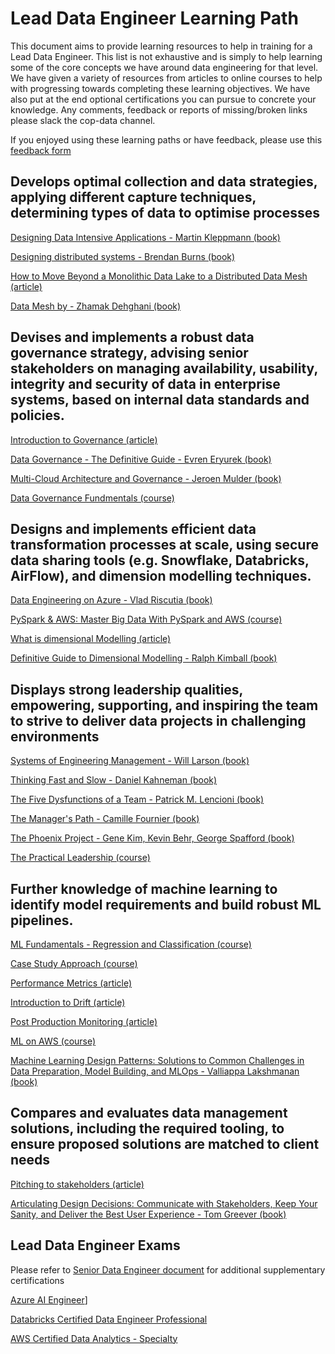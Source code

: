 # Lead Data Engineer Learning Path

This document aims to provide learning resources to help in training for a Lead Data Engineer. This list is not exhaustive and is simply to help learning some of the core concepts we have around data engineering for that level. We have given a variety of resources from articles to online courses to help with progressing towards completing these learning objectives. We have also put at the end optional certifications you can pursue to concrete your knowledge. Any comments, feedback or reports of missing/broken links please slack the cop-data channel. 

If you enjoyed using these learning paths or have feedback, please use this [feedback form](https://madetech.typeform.com/datalearning)

## Develops optimal collection and data strategies, applying different capture techniques, determining types of data to optimise processes

[Designing Data Intensive Applications - Martin Kleppmann (book)](https://www.amazon.com/gp/product/1449373321/ref=as_li_tl?ie=UTF8&camp=1789&creative=9325&creativeASIN=1449373321&linkCode=as2&tag=snirsuggestin-20&linkId=d270da1b4c8d354124107125921953d3)

[Designing distributed systems - Brendan Burns (book)](https://www.amazon.co.uk/Designing-Distributed-Systems-Brendan-Burns/dp/1491983647/ref=asc_df_1491983647/?tag=googshopuk-21&linkCode=df0&hvadid=310831942794&hvpos=&hvnetw=g&hvrand=16720281858592116965&hvpone=&hvptwo=&hvqmt=&hvdev=c&hvdvcmdl=&hvlocint=&hvlocphy=9045997&hvtargid=pla-420602092307&psc=1&th=1&psc=1)

[How to Move Beyond a Monolithic Data Lake to a Distributed Data Mesh (article)](https://martinfowler.com/articles/data-monolith-to-mesh.html)

[Data Mesh by - Zhamak Dehghani (book)](https://www.oreilly.com/library/view/data-mesh/9781492092384/)

## Devises and implements a robust data governance strategy, advising senior stakeholders on managing availability, usability, integrity and security of data in enterprise systems, based on internal data standards and policies.

[Introduction to Governance (article)](https://medium.com/swlh/data-governance-the-foundamental-tool-for-data-management-af12207562d)

[Data Governance - The Definitive Guide - Evren Eryurek (book)](https://www.amazon.co.uk/Data-Governance-Definitive-Operationalize-Trustworthiness/dp/1492063495/ref=asc_df_1492063495/?tag=googshopuk-21&linkCode=df0&hvadid=499448001284&hvpos=&hvnetw=g&hvrand=4799917440000753454&hvpone=&hvptwo=&hvqmt=&hvdev=c&hvdvcmdl=&hvlocint=&hvlocphy=9045997&hvtargid=pla-950818558255&psc=1&th=1&psc=1)

[Multi-Cloud Architecture and Governance - Jeroen Mulder (book)](https://www.amazon.com/Multi-Cloud-Architecture-Governance-effective-multi-cloud/dp/1800203195?crid=3CCJ6NBORAIKC&dchild=1&keywords=cloud+architecture&qid=1632843648&s=books&sprefix=cloud+archi,stripbooks,152&sr=1-4&linkCode=sl1&tag=solutionsre04-20&linkId=066ebcbfba060f257069faf11aece669&language=en_US&ref_=as_li_ss_tl)

[Data Governance Fundmentals (course)](https://www.udemy.com/course/data-governance-fundamentals/)

## Designs and implements efficient data transformation processes at scale, using secure data sharing tools (e.g. Snowflake, Databricks, AirFlow), and dimension modelling techniques.

[Data Engineering on Azure - Vlad Riscutia (book)](https://www.oreilly.com/library/view/data-engineering-on/9781617298929/)

[PySpark & AWS: Master Big Data With PySpark and AWS (course)](https://www.udemy.com/course/pyspark-aws-master-big-data-with-pyspark-and-aws/)

[What is dimensional Modelling (article)](https://www.guru99.com/dimensional-model-data-warehouse.html)

[Definitive Guide to Dimensional Modelling - Ralph Kimball (book)](https://www.amazon.co.uk/Data-Warehouse-Toolkit-Definitive-Dimensional/dp/1118530802/ref=asc_df_1118530802/?tag=googshopuk-21&linkCode=df0&hvadid=311000051962&hvpos=&hvnetw=g&hvrand=111320809959356019&hvpone=&hvptwo=&hvqmt=&hvdev=c&hvdvcmdl=&hvlocint=&hvlocphy=9045997&hvtargid=pla-396828635481&psc=1&th=1&psc=1)

## Displays strong leadership qualities, empowering, supporting, and inspiring the team to strive to deliver data projects in challenging environments

[Systems of Engineering Management - Will Larson (book)](https://www.amazon.co.uk/Elegant-Puzzle-Systems-Engineering-Management-ebook/dp/B07QYCHJ7V)

[Thinking Fast and Slow - Daniel Kahneman (book)](https://www.amazon.co.uk/Thinking-Fast-Slow-Daniel-Kahneman/dp/0141033576/ref=asc_df_0141033576/?tag=googshopuk-21&linkCode=df0&hvadid=310856639426&hvpos=&hvnetw=g&hvrand=14428242327667231299&hvpone=&hvptwo=&hvqmt=&hvdev=c&hvdvcmdl=&hvlocint=&hvlocphy=9045997&hvtargid=pla-394582189334&psc=1&th=1&psc=1)

[The Five Dysfunctions of a Team - Patrick M. Lencioni (book)](https://www.amazon.co.uk/Five-Dysfunctions-Team-Leadership-Lencioni/dp/0787960756)

[The Manager's Path - Camille Fournier (book)](https://www.oreilly.com/library/view/the-managers-path/9781491973882/)

[The Phoenix Project -  Gene Kim, Kevin Behr, George Spafford (book)](https://www.goodreads.com/book/show/17255186-the-phoenix-project)

[The Practical Leadership (course)](https://www.udemy.com/course/practical-leadership/)

## Further knowledge of machine learning to identify model requirements and build robust ML pipelines.

[ML Fundamentals - Regression and Classification (course)](https://www.coursera.org/learn/machine-learning)

[Case Study Approach (course)](https://www.coursera.org/learn/ml-foundations)

[Performance Metrics (article)](https://towardsdatascience.com/metrics-to-evaluate-your-machine-learning-algorithm-f10ba6e38234)

[Introduction to Drift (article)](https://machinelearningmastery.com/gentle-introduction-concept-drift-machine-learning/)

[Post Production Monitoring (article)](https://www.analyticsvidhya.com/blog/2019/10/deployed-machine-learning-model-post-production-monitoring/)

[ML on AWS (course)](https://aws.amazon.com/training/learn-about/machine-learning/)

[Machine Learning Design Patterns: Solutions to Common Challenges in Data Preparation, Model Building, and MLOps - Valliappa Lakshmanan (book)](https://www.amazon.co.uk/Machine-Learning-Design-Patterns-Preparation/dp/1098115783)

## Compares and evaluates data management solutions, including the required tooling, to ensure proposed solutions are matched to client needs

[Pitching to stakeholders (article)](https://medium.com/@krysburnette/pitching-creative-ideas-to-stakeholders-6abef83be15b)

[Articulating Design Decisions: Communicate with Stakeholders, Keep Your Sanity, and Deliver the Best User Experience - Tom Greever (book)](https://www.amazon.co.uk/Articulating-Design-Decisions-Communicate-Stakeholders/dp/1491921560)

## Lead Data Engineer Exams

Please refer to [Senior Data Engineer document](Senior_Data_Engineer.md) for additional supplementary certifications

[Azure AI Engineer](https://docs.microsoft.com/en-us/certifications/azure-ai-engineer/)]

[Databricks Certified Data Engineer Professional](https://databricks.com/learn/certification/data-engineer-professional)

[AWS Certified Data Analytics - Specialty](https://aws.amazon.com/certification/certified-data-analytics-specialty/)

